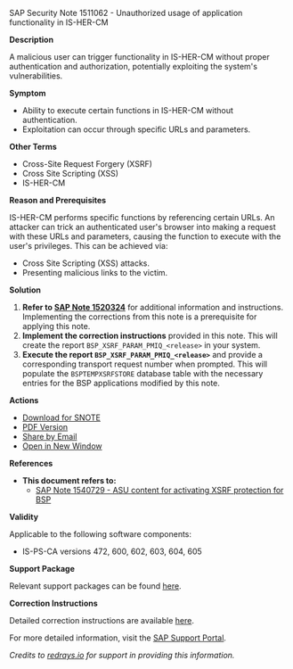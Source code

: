 SAP Security Note 1511062 - Unauthorized usage of application functionality in IS-HER-CM

**Description**

A malicious user can trigger functionality in IS-HER-CM without proper authentication and authorization, potentially exploiting the system's vulnerabilities.

**Symptom**

- Ability to execute certain functions in IS-HER-CM without authentication.
- Exploitation can occur through specific URLs and parameters.

**Other Terms**

- Cross-Site Request Forgery (XSRF)
- Cross Site Scripting (XSS)
- IS-HER-CM

**Reason and Prerequisites**

IS-HER-CM performs specific functions by referencing certain URLs. An attacker can trick an authenticated user's browser into making a request with these URLs and parameters, causing the function to execute with the user's privileges. This can be achieved via:
- Cross Site Scripting (XSS) attacks.
- Presenting malicious links to the victim.

**Solution**

1. **Refer to [SAP Note 1520324](https://me.sap.com/notes/1520324)** for additional information and instructions. Implementing the corrections from this note is a prerequisite for applying this note.
2. **Implement the correction instructions** provided in this note. This will create the report `BSP_XSRF_PARAM_PMIQ_<release>` in your system.
3. **Execute the report `BSP_XSRF_PARAM_PMIQ_<release>`** and provide a corresponding transport request number when prompted. This will populate the `BSPTEMPXSRFSTORE` database table with the necessary entries for the BSP applications modified by this note.

**Actions**

- [Download for SNOTE](https://notesdownloads.sap.com/note/0040000008954202017)
- [PDF Version](https://userapps.support.sap.com/sap/support/sfm/notes/print/0001511062?language=en-US&token=02723C1F731FC063CEF844603B0A4573)
- [Share by Email](https://me.sap.com/)
- [Open in New Window](https://me.sap.com/)

**References**

- **This document refers to:**
  - [SAP Note 1540729 - ASU content for activating XSRF protection for BSP](https://me.sap.com/notes/1540729)

**Validity**

Applicable to the following software components:
- IS-PS-CA versions 472, 600, 602, 603, 604, 605

**Support Package**

Relevant support packages can be found [here](https://me.sap.com/supportpackage/SAPKIPQH20).

**Correction Instructions**

Detailed correction instructions are available [here](https://me.sap.com/corrins/0001511062/64).

For more detailed information, visit the [SAP Support Portal](https://me.sap.com/).

*Credits to [redrays.io](https://redrays.io) for support in providing this information.*